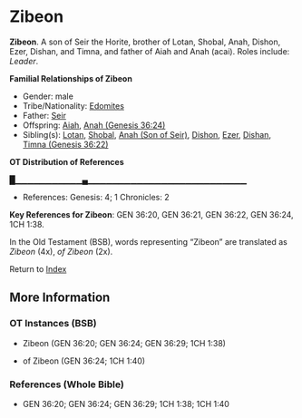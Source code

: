 # Zibeon
**Zibeon**. 
A son of Seir the Horite, brother of Lotan, Shobal, Anah, Dishon, Ezer, Dishan, and Timna, and father of Aiah and Anah (acai). 
Roles include: 
_Leader_. 




**Familial Relationships of Zibeon**


* Gender: male
* Tribe/Nationality: [Edomites](../../../groups/md/acai/Edom.md)
* Father: [Seir](Seir.md)
* Offspring: [Aiah](Aiah.md), [Anah (Genesis 36:24)](Anah.3.md)
* Sibling(s): [Lotan](Lotan.md), [Shobal](Shobal.md), [Anah (Son of Seir)](Anah.2.md), [Dishon](Dishon.md), [Ezer](Ezer.md), [Dishan](Dishan.md), [Timna (Genesis 36:22)](Timna.2.md)


**OT Distribution of References**

█▁▁▁▁▁▁▁▁▁▁▁▄▁▁▁▁▁▁▁▁▁▁▁▁▁▁▁▁▁▁▁▁▁▁▁▁▁▁
* References: Genesis: 4; 1 Chronicles: 2



**Key References for Zibeon**: 
GEN 36:20, GEN 36:21, GEN 36:22, GEN 36:24, 1CH 1:38. 


In the Old Testament (BSB), words representing “Zibeon” are translated as 
*Zibeon* (4x), *of Zibeon* (2x). 




Return to [Index](00-Index.md)

## More Information

### OT Instances (BSB)

* Zibeon (GEN 36:20; GEN 36:24; GEN 36:29; 1CH 1:38)

* of Zibeon (GEN 36:24; 1CH 1:40)



### References (Whole Bible)

* GEN 36:20; GEN 36:24; GEN 36:29; 1CH 1:38; 1CH 1:40




